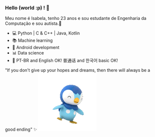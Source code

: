 ### Hello (world :p) ! 🌸

Meu nome é Isabela, tenho 23 anos e sou estudante de Engenharia da Computação e sou autista.🌼

- 💻 Python | C & C++ | Java, Kotlin
- 📚 Machine learning
- 📲 Android development
- 📊 Data science
- 💬 PT-BR and English OK! 普通话 and 한국어 basic OK! 

"If you don't give up your hopes and dreams, then there will always be a good ending" ✨ 
![](piplupfofo.gif)
